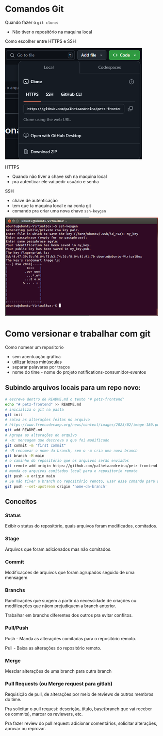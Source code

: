 # Comandos Git

Quando fazer o `git clone`:

- Não tiver o repositório na maquina local

Como escolher entre HTTPS e SSH

![alt text](image.png)

HTTPS

- Quando não tiver a chave ssh na maquina local
- pra autenticar ele vai pedir usuário e senha

SSH

- chave de autenticação
- tem que ta maquina local e na conta git
- comando pra criar uma nova chave `ssh-keygen`

![alt text](image-1.png)

# Como versionar e trabalhar com git

Como nomear um repositorio

- sem acentuação gráfica
- utilizar letras minúsculas
- separar palavaras por traços
- nome do time - nome do projeto notifications-consumidor-eventos

## Subindo arquivos locais para um repo novo:

```sh
# escreve dentro de README.md o texto "# petz-frontend"
echo "# petz-frontend" >> README.md
# inicializa o git na pasta
git init
# salva as alterações feitas no arquivo
# https://www.freecodecamp.org/news/content/images/2023/02/image-180.png
git add README.md
# Agrupa as alterações do arquivo
# -m: mensagem que descreva o que foi modificado
git commit -m "first commit"
# -M renomear o nome da branch, sem o -m cria uma nova branch
git branch -M main
# o caminho do repositório que os arquivos serão enviados
git remote add origin https://github.com/palhetaandreina/petz-frontend.git
# manda os arquivos comitados local para o repositorio remoto
git push -u origin main
# Se não tiver a branch no repositório remoto, usar esse comando para add
git push --set-upstream origin 'nome-da-branch'
```

## Conceitos

### Status

Exibir o status do repositório, quais arquivos foram modificados, comitados.

### Stage

Arquivos que foram adicionados mas não comitados.

### Commit

Modificações de arquivos que foram agrupados seguido de uma mensagem.

### Branchs

Ramificações que surgem a partir da necessidade de criações ou modificações que nãom prejudiquem a branch anterior.

Trabalhar em branchs diferentes dos outros pra evitar conflitos.

### Pull/Push

Push - Manda as alterações comitadas para o repositório remoto.

Pull - Baixa as alterações do repositório remoto.

### Merge

Mesclar alterações de uma branch para outra branch

### Pull Requests (ou Merge request para gitlab)

Requisição de pull, de alterações por meio de reviews de outros membros do time.

Pra solicitar o pull request: descrição, título, base(branch que vai receber os commits), marcar os reviewers, etc.

Pra fazer review do pull request: adicionar comentários, solicitar alterações, aprovar ou reprovar.
